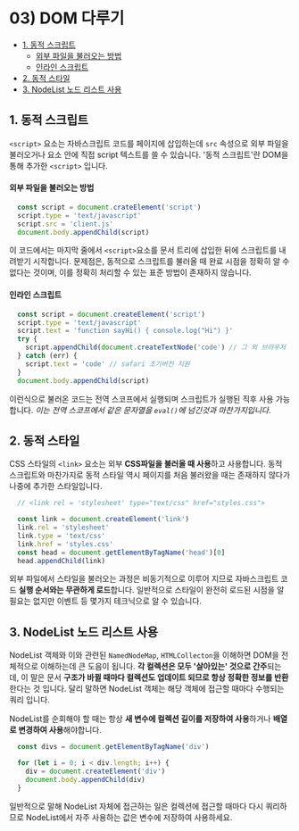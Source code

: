
# 03) DOM 다루기

- [1. 동적 스크립트](#1-동적-스크립트)
    - [외부 파일을 불러오는 방법](#외부-파일을-불러오는-방법)
    - [인라인 스크립트](#인라인-스크립트)
- [2. 동적 스타일](#2-동적-스타일)
- [3. NodeList 노드 리스트 사용](#3-nodelist-노드-리스트-사용)

## 1. 동적 스크립트
`<script>` 요소는 자바스크립트 코드를 페이지에 삽입하는데 `src` 속성으로 외부 파일을 불러오거나 요소 안에 직접 script 텍스트를 쓸 수 있습니다. '동적 스크립트'란 DOM을 통해 추가한 `<script>` 입니다.

#### 외부 파일을 불러오는 방법
``` js
  const script = document.crateElement('script')
  script.type = 'text/javascript'
  script.src = 'client.js'
  document.body.appendChild(script)
```
이 코드에서는 마지막 줄에서 `<script>`요소를 문서 트리에 삽입한 뒤에 스크립트를 내려받기 시작합니다. 문제점은, 동적으로 스크립트를 불러올 때 완료 시점을 정확히 알 수 없다는 것이며, 이를 정확히 처리할 수 있는 표준 방법이 존재하지 않습니다. 

#### 인라인 스크립트
``` js
  const script = document.createElement('script')
  script.type = 'text/javascript'
  script.text = 'function sayHi() { console.log("Hi") }'
  try {
    script.appendChild(document.createTextNode('code') // 그 외 브라우저
  } catch (err) {
    script.text = 'code' // safari 초기버전 지원
  }
  document.body.appendChild(script)
```
이런식으로 불러온 코드는 전역 스코프에서 실행되며 스크립트가 실행된 직후 사용 가능합니다. *이는 전역 스코프에서 같은 문자열을 `eval()`에 넘긴것과 마찬가지입니다.*


## 2. 동적 스타일
CSS 스타일의 `<link>` 요소는 외부 **CSS파일을 불러올 때 사용**하고 사용합니다. 동적 스크립트와 마찬가지로 동적 스타일 역시 페이지를 처음 불러왔을 때는 존재하지 않다가 나중에 추가한 스타일입니다.
``` js
  // <link rel = 'stylesheet' type="text/css" href="styles.css">

  const link = document.createElement('link')
  link.rel = 'stylesheet'
  link.type = 'text/css'
  link.href = 'styles.css'
  const head = document.getElementByTagName('head')[0]
  head.appendChild(link)
```

외부 파일에서 스타일을 불러오는 과정은 비동기적으로 이루어 지므로 자바스크립트 코드 **실행 순서와는 무관하게 로드**합니다. 일반적으로 스타일이 완전히 로드된 시점을 알 필요는 없지만 이벤트 등 몇가지 테크닉으로 알 수 있습니다.

## 3. NodeList 노드 리스트 사용

NodeList 객체와 이와 관련된 `NamedNodeMap`, `HTMLCollecton`을 이해하면 DOM을 전체적으로 이해하는데 큰 도음이 됩니다. **각 컬렉션은 모두 '살아있는' 것으로 간주**되는데, 이 말은 문서 **구조가 바뀔 때마다 컬렉션도 업데이트 되므로 항상 정확한 정보를 반환**한다는 것 입니다. 달리 말하면 NodeList 객체는 해당 객체에 접근할 때마다 수행되는 쿼리 입니다.

NodeList를 순회해야 할 때는 항상 **새 변수에 컬렉션 길이를 저장하여 사용**하거나 **배열로 변경하여 사용**해야합니다.

``` js
  const divs = document.getElementByTagName('div')

  for (let i = 0; i < div.length; i++) {
    div = document.createElement('div')
    document.body.appendChild(div)
  }
```
일반적으로 말해 NodeList 자체에 접근하는 일은 컬렉션에 접근할 때마다 다시 쿼리하므로 NodeList에서 자주 사용하는 값은 변수에 저장하여 사용하세요.

